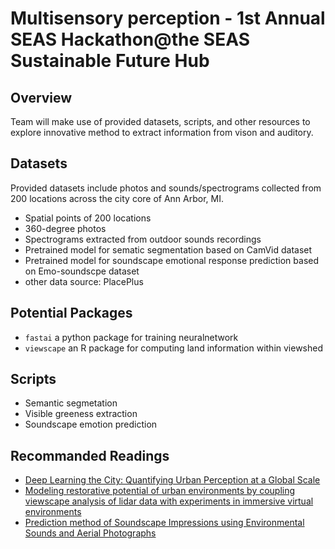 # Multisensory perception - 1st Annual SEAS Hackathon@the SEAS Sustainable Future Hub
## Overview
Team will make use of provided datasets, scripts, and other resources to explore innovative method to extract information from vison and auditory.  

## Datasets
Provided datasets include photos and sounds/spectrograms collected from 200 locations across the city core of Ann Arbor, MI.

- Spatial points of 200 locations
- 360-degree photos 
- Spectrograms extracted from outdoor sounds recordings
- Pretrained model for sematic segmentation based on CamVid dataset
- Pretrained model for soundscape emotional response prediction based on Emo-soundscpe dataset
- other data source: PlacePlus

## Potential Packages 
- ```fastai``` a python package for training neuralnetwork
- ```viewscape``` an R package for computing land information within viewshed

## Scripts
- Semantic segmetation
- Visible greeness extraction
- Soundscape emotion prediction

## Recommanded Readings
- [Deep Learning the City: Quantifying Urban Perception at a Global Scale](https://link.springer.com/chapter/10.1007/978-3-319-46448-0_12#Tab1)
- [Modeling restorative potential of urban environments by coupling viewscape analysis of lidar data with experiments in immersive virtual environments](https://www.sciencedirect.com/science/article/pii/S016920461930831X)
- [Prediction method of Soundscape Impressions using Environmental Sounds and Aerial Photographs](https://arxiv.org/pdf/2209.04077.pdf)
